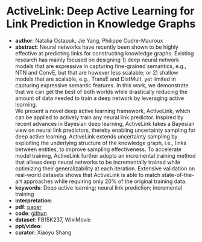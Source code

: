 # ActiveLink: Deep Active Learning for Link Prediction in Knowledge Graphs 
- **author**: Natalia Ostapuk, Jie Yang, Philippe Cudre-Mauroux  
- **abstract**: Neural networks have recently been shown to be highly effective at predicting links for constructing knowledge graphs. Existing research has mainly focused on designing 1) deep neural network models that are expressive in capturing fine-grained semantics, e.g., NTN and ConvE, but that are however less scalable; or 2) shallow models that are scalable, e.g., TransE and DistMult, yet limited in capturing expressive semantic features. In this work, we demonstrate that we can get the best of both worlds while drastically reducing the amount of data needed to train a deep network by leveraging active learning.   
We present a novel deep active learning framework, ActiveLink, which can be applied to actively train any neural link predictor. Inspired by recent advances in Bayesian deep learning, ActiveLink takes a Bayesian view on neural link predictors, thereby enabling uncertainty sampling for deep active learning. ActiveLink extends uncertainty sampling by exploiting the underlying structure of the knowledge graph, i.e., links between entities, to improve sampling effectiveness. To accelerate model training, ActiveLink further adopts an incremental training method that allows deep neural networks to be incrementally trained while optimizing their generalizability at each iteration. Extensive validation on real-world datasets shows that ActiveLink is able to match state-of-the-art approaches while requiring only 20% of the original training data.  
- **keywords**: Deep active learning; neural link prediction; incremental training 
- **interpretation**: 
- **pdf**: [paper](https://yangjiera.github.io/works/WWW2019b.pdf)
- **code**: [githun](https://github.com/eXascaleInfolab/ActiveLink)
- **dataset**: FB15K237, WikiMovie
- **ppt/video**:
- **curator**: Xiaoyu Shang 
